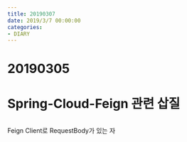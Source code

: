 ```yaml
---
title: 20190307
date: 2019/3/7 00:00:00
categories:
- DIARY
---
```


# 20190305
# Spring-Cloud-Feign 관련 삽질
```kotlin

```

Feign Client로 RequestBody가 있는 자

